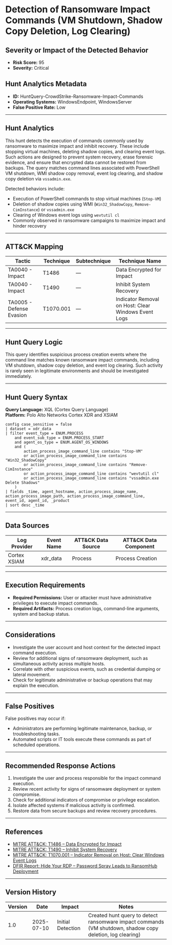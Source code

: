 # Detection of Ransomware Impact Commands (VM Shutdown, Shadow Copy Deletion, Log Clearing)

## Severity or Impact of the Detected Behavior

- **Risk Score:** 95  
- **Severity:** Critical

## Hunt Analytics Metadata

- **ID:** HuntQuery-CrowdStrike-Ransomware-Impact-Commands
- **Operating Systems:** WindowsEndpoint, WindowsServer
- **False Positive Rate:** Low

---

## Hunt Analytics

This hunt detects the execution of commands commonly used by ransomware to maximize impact and inhibit recovery. These include stopping virtual machines, deleting shadow copies, and clearing event logs. Such actions are designed to prevent system recovery, erase forensic evidence, and ensure that encrypted data cannot be restored from backups. The query matches command lines associated with PowerShell VM shutdown, WMI shadow copy removal, event log clearing, and shadow copy deletion via `vssadmin.exe`.

Detected behaviors include:

- Execution of PowerShell commands to stop virtual machines (`Stop-VM`)
- Deletion of shadow copies using WMI (`Win32_ShadowCopy`, `Remove-CimInstance`) or `vssadmin.exe`
- Clearing of Windows event logs using `wevtutil cl`
- Commonly observed in ransomware campaigns to maximize impact and hinder recovery

---

## ATT&CK Mapping

| Tactic                        | Technique   | Subtechnique | Technique Name                                 |
|-------------------------------|-------------|--------------|-----------------------------------------------|
| TA0040 - Impact               | T1486       | —            | Data Encrypted for Impact                     |
| TA0040 - Impact               | T1490       | —            | Inhibit System Recovery                       |
| TA0005 - Defense Evasion      | T1070.001   | —            | Indicator Removal on Host: Clear Windows Event Logs |

---

## Hunt Query Logic

This query identifies suspicious process creation events where the command line matches known ransomware impact commands, including VM shutdown, shadow copy deletion, and event log clearing. Such activity is rarely seen in legitimate environments and should be investigated immediately.

---

## Hunt Query Syntax

**Query Language:** XQL (Cortex Query Language)  
**Platform:** Polo Alto Networks Cortex XDR and XSIAM

```xql
config case_sensitive = false
| dataset = xdr_data
| filter event_type = ENUM.PROCESS
    and event_sub_type = ENUM.PROCESS_START
    and agent_os_type = ENUM.AGENT_OS_WINDOWS
    and (
        action_process_image_command_line contains "Stop-VM"
        or action_process_image_command_line contains "Win32_ShadowCopy"
        or action_process_image_command_line contains "Remove-CimInstance"
        or action_process_image_command_line contains "wevtutil cl"
        or action_process_image_command_line contains "vssadmin.exe Delete Shadows"
    )
| fields _time, agent_hostname, action_process_image_name, action_process_image_path, action_process_image_command_line, event_id, agent_id, _product
| sort desc _time
```

---

## Data Sources

| Log Provider | Event Name       | ATT&CK Data Source  | ATT&CK Data Component  |
|--------------|------------------|---------------------|------------------------|
| Cortex XSIAM|    xdr_data       | Process             | Process Creation       |

---

## Execution Requirements

- **Required Permissions:** User or attacker must have administrative privileges to execute impact commands.
- **Required Artifacts:** Process creation logs, command-line arguments, system and backup status.

---

## Considerations

- Investigate the user account and host context for the detected impact command execution.
- Review for additional signs of ransomware deployment, such as simultaneous activity across multiple hosts.
- Correlate with other suspicious events, such as credential dumping or lateral movement.
- Check for legitimate administrative or backup operations that may explain the execution.

---

## False Positives

False positives may occur if:

- Administrators are performing legitimate maintenance, backup, or troubleshooting tasks.
- Automated scripts or IT tools execute these commands as part of scheduled operations.

---

## Recommended Response Actions

1. Investigate the user and process responsible for the impact command execution.
2. Review recent activity for signs of ransomware deployment or system compromise.
3. Check for additional indicators of compromise or privilege escalation.
4. Isolate affected systems if malicious activity is confirmed.
5. Restore data from secure backups and review recovery procedures.

---

## References

- [MITRE ATT&CK: T1486 – Data Encrypted for Impact](https://attack.mitre.org/techniques/T1486/)
- [MITRE ATT&CK: T1490 – Inhibit System Recovery](https://attack.mitre.org/techniques/T1490/)
- [MITRE ATT&CK: T1070.001 – Indicator Removal on Host: Clear Windows Event Logs](https://attack.mitre.org/techniques/T1070/001/)
- [DFIR Report: Hide Your RDP – Password Spray Leads to RansomHub Deployment](https://thedfirreport.com/2025/06/30/hide-your-rdp-password-spray-leads-to-ransomhub-deployment/)

---

## Version History

| Version | Date       | Impact            | Notes                                                                                      |
|---------|------------|-------------------|--------------------------------------------------------------------------------------------|
| 1.0     | 2025-07-10 | Initial Detection | Created hunt query to detect ransomware impact commands (VM shutdown, shadow copy deletion, log clearing) |

